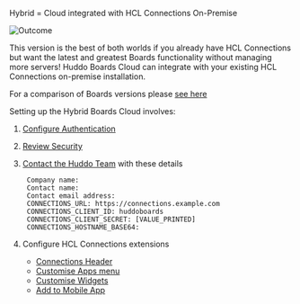 Hybrid = Cloud integrated with HCL Connections On-Premise

![Outcome](../assets/connections/header.png)

This version is the best of both worlds if you already have HCL Connections but want the latest and greatest Boards functionality without managing more servers!  Huddo Boards Cloud can integrate with your existing HCL Connections on-premise installation.

For a comparison of Boards versions please [see here](index.md)

Setting up the Hybrid Boards Cloud involves:

1. [Configure Authentication](connections/auth-hybrid.md)

1. [Review Security](connections/security.md)

1. [Contact the Huddo Team](mailto:support@huddo.com?subject=Boards%20Hybrid%20Setup) with these details

        Company name:
        Contact name:
        Contact email address:
        CONNECTIONS_URL: https://connections.example.com
        CONNECTIONS_CLIENT_ID: huddoboards
        CONNECTIONS_CLIENT_SECRET: [VALUE_PRINTED]
        CONNECTIONS_HOSTNAME_BASE64:

1. Configure HCL Connections extensions

    - [Connections Header](connections/header-hybrid.md)
    - [Customise Apps menu](connections/apps-menu-hybrid.md)
    - [Customise Widgets](connections/widgets-hybrid.md)
    - [Add to Mobile App](connections/mobile-app-hybrid.md)

